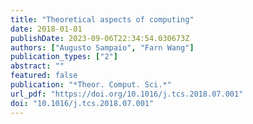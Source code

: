 ```yaml
---
title: "Theoretical aspects of computing"
date: 2018-01-01
publishDate: 2023-09-06T22:34:54.030673Z
authors: ["Augusto Sampaio", "Farn Wang"]
publication_types: ["2"]
abstract: ""
featured: false
publication: "*Theor. Comput. Sci.*"
url_pdf: "https://doi.org/10.1016/j.tcs.2018.07.001"
doi: "10.1016/j.tcs.2018.07.001"
---
```


